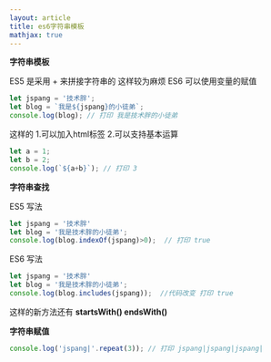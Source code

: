 ```yaml
---
layout: article
title: es6字符串模板
mathjax: true
---
```

**字符串模板**

ES5 是采用 + 来拼接字符串的  这样较为麻烦  ES6 可以使用变量的赋值

```javascript
let jspang = '技术胖';
let blog = `我是${jspang}的小徒弟`;
console.log(blog); // 打印 我是技术胖的小徒弟
```

这样的   1.可以加入html标签  2.可以支持基本运算

```javascript
let a = 1;
let b = 2;
console.log(`${a+b}`); // 打印 3
```

**字符串查找**

ES5 写法 

```javascript
let jspang = '技术胖'
let blog = '我是技术胖的小徒弟';
console.log(blog.indexOf(jspang)>0);  // 打印 true
```

ES6 写法

```javascript
let jspang = '技术胖'
let blog = '我是技术胖的小徒弟';
console.log(blog.includes(jspang));  //代码改变 打印 true
```

这样的新方法还有  **startsWith() endsWith()**

**字符串赋值**

```javascript
console.log('jspang|'.repeat(3)); // 打印 jspang|jspang|jspang|
```


